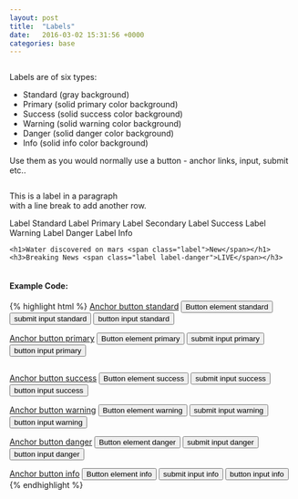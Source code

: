 ```yaml
---
layout: post
title:  "Labels"
date:   2016-03-02 15:31:56 +0000
categories: base
---
```


<div class="row column">
    <p class="lead-text">Labels are of six types:</p>
    <ul>
        <li>Standard (gray background)</li>
        <li>Primary (solid primary color background)</li>
        <li>Success (solid success color background)</li>
        <li>Warning (solid warning color background)</li>
        <li>Danger (solid danger color background)</li>
        <li>Info (solid info color background)</li>
    </ul>
    <p>Use them as you would normally use a button - anchor links, input, submit etc..</p>
</div>

<div class="row column">
    <p>This is a <span class="label">label</span> in a paragraph<br> with a line break to add another row.</p>
    <span class="label">Label Standard</span>
    <span class="label label-primary">Label Primary</span>
    <span class="label label-secondary">Label Secondary</span>
    <span class="label label-success">Label Success</span>
    <span class="label label-warning">Label Warning</span>
    <span class="label label-danger">Label Danger</span>
    <span class="label label-info">Label Info</span>

    <h1>Water discovered on mars <span class="label">New</span></h1>
    <h3>Breaking News <span class="label label-danger">LIVE</span></h3>
</div>


<div class="row column">
<h4>Example Code:</h4>
{% highlight html %}
<!-- Outline (Standard) Buttons: -->
<a class="button" href="#">Anchor button standard</a>
<button>Button element standard</button>
<input type="submit" value="submit input standard">
<input type="button" value="button input standard">

<!-- Primary Buttons: -->
<a class="button button-primary" href="#">Anchor button primary</a>
<button class="button-primary">Button element primary</button>
<input class="button-primary" type="submit" value="submit input primary">
<input class="button-primary" type="button" value="button input primary">
</div>

<!-- Success Buttons: -->
<a class="button button-success" href="#">Anchor button success</a>
<button class="button-success">Button element success</button>
<input class="button-success" type="submit" value="submit input success">
<input class="button-success" type="button" value="button input success">

<!-- Warning Buttons: -->
<a class="button button-warning" href="#">Anchor button warning</a>
<button class="button-warning">Button element warning</button>
<input class="button-warning" type="submit" value="submit input warning">
<input class="button-warning" type="button" value="button input warning">

<!-- Danger Buttons: -->
<a class="button button-danger" href="#">Anchor button danger</a>
<button class="button-danger">Button element danger</button>
<input class="button-danger" type="submit" value="submit input danger">
<input class="button-danger" type="button" value="button input danger">

<!-- info Buttons: -->
<a class="button button-info" href="#">Anchor button info</a>
<button class="button-info">Button element info</button>
<input class="button-info" type="submit" value="submit input info">
<input class="button-info" type="button" value="button input info">
{% endhighlight %}
</div>